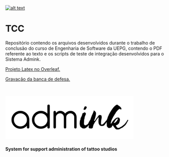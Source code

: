 [
    ![alt text](https://i.imgur.com/VvAhoO2.png "Meus contatos.")
    ](https://about.me/QAkarotto)

# TCC

Repositório contendo os arquivos desenvolvidos durante o trabalho de conclusão do curso de Engenharia de Software da UEPG, contendo o PDF referente ao texto e os scripts de teste de integração desenvolvidos para o Sistema Admink.

[
  Projeto Latex no Overleaf.
    ](https://www.overleaf.com/read/wmsytdydjxch) 

[
  Gravação da banca de defesa.
    ](https://drive.google.com/file/d/1x9xAa_5Pxb7U1PmIV-Mmd71CoLP9p9A8/view?usp=sharing)


<!-- PROJECT LOGO -->
<br />
<p align="left">
    <img src="admink/logo/admink_logo.png" alt="Logo" width="400">
  </a>
  <h4 align="left">
    System for support administration of tattoo studios
    <br />
</h4>